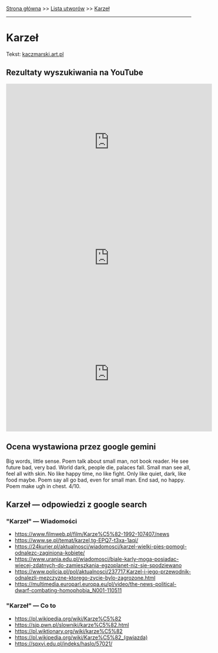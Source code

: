 [Strona główna](../index.md) >> [Lista utworów](../list.md) >> [Karzeł](199.md)

---

# Karzeł

Tekst: [kaczmarski.art.pl](https://www.kaczmarski.art.pl/tworczosc/wiersze/karzel/)

## Rezultaty wyszukiwania na YouTube

<iframe width="560" height="315" src="https://www.youtube.com/embed/UQnXi4PTpK4?si=IdontcarewhotheIRSsendsImnotpayingtaxes" title="YouTube video player" frameborder="0" allow="accelerometer; autoplay; clipboard-write; encrypted-media; gyroscope; picture-in-picture; web-share" referrerpolicy="strict-origin-when-cross-origin" allowfullscreen></iframe>

<iframe width="560" height="315" src="https://www.youtube.com/embed/6ZDP-nL2LOE?si=IdontcarewhotheIRSsendsImnotpayingtaxes" title="YouTube video player" frameborder="0" allow="accelerometer; autoplay; clipboard-write; encrypted-media; gyroscope; picture-in-picture; web-share" referrerpolicy="strict-origin-when-cross-origin" allowfullscreen></iframe>

<iframe width="560" height="315" src="https://www.youtube.com/embed/nKoqGkB9l3A?si=IdontcarewhotheIRSsendsImnotpayingtaxes" title="YouTube video player" frameborder="0" allow="accelerometer; autoplay; clipboard-write; encrypted-media; gyroscope; picture-in-picture; web-share" referrerpolicy="strict-origin-when-cross-origin" allowfullscreen></iframe>

## Ocena wystawiona przez google gemini

Big words, little sense. Poem talk about small man, not book reader. He see future bad, very bad. World dark, people die, palaces fall. Small man see all, feel all with skin. No like happy time, no like fight. Only like quiet, dark, like food maybe. Poem say all go bad, even for small man. End sad, no happy. Poem make ugh in chest. 4/10.


## Karzeł — odpowiedzi z google search

### "Karzeł" — Wiadomości

- <https://www.filmweb.pl/film/Karze%C5%82-1992-107407/news>
- <https://www.se.pl/temat/karzel,tg-EPQ7-t3xa-1aqi/>
- <https://24kurier.pl/aktualnosci/wiadomosci/karzel-wielki-pies-pomogl-odnalezc-zaginiona-kobiete/>
- <https://www.urania.edu.pl/wiadomosci/biale-karly-moga-posiadac-wiecej-zdatnych-do-zamieszkania-egzoplanet-niz-sie-spodziewano>
- <https://www.policja.pl/pol/aktualnosci/237717,Karzel-i-jego-przewodnik-odnalezli-mezczyzne-ktorego-zycie-bylo-zagrozone.html>
- <https://multimedia.europarl.europa.eu/pl/video/the-news-political-dwarf-combating-homophobia_N001-110511>

### "Karzeł" — Co to

- <https://pl.wikipedia.org/wiki/Karze%C5%82>
- <https://sjp.pwn.pl/slowniki/karze%C5%82.html>
- <https://pl.wiktionary.org/wiki/karze%C5%82>
- <https://pl.wikipedia.org/wiki/Karze%C5%82_(gwiazda)>
- <https://spxvi.edu.pl/indeks/haslo/57021/>

